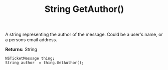 ﻿---
uid: crmscript_ref_NSTicketMessage_GetAuthor
title: String GetAuthor()
intellisense: NSTicketMessage.GetAuthor
keywords: NSTicketMessage, GetAuthor
so.topic: reference
---

A string representing the author of the message. Could be a user&apos;s name, or a persons email address.

**Returns:** String


```crmscript
NSTicketMessage thing;
String author  = thing.GetAuthor();
```


